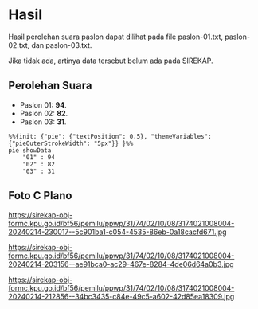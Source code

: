 # Hasil

Hasil perolehan suara paslon dapat dilihat pada file paslon-01.txt, paslon-02.txt, dan paslon-03.txt.

Jika tidak ada, artinya data tersebut belum ada pada SIREKAP.

## Perolehan Suara

 * Paslon 01: **94**.
 * Paslon 02: **82**.
 * Paslon 03: **31**.

```mermaid
%%{init: {"pie": {"textPosition": 0.5}, "themeVariables": {"pieOuterStrokeWidth": "5px"}} }%%
pie showData
    "01" : 94
    "02" : 82
    "03" : 31
```
## Foto C Plano

https://sirekap-obj-formc.kpu.go.id/bf56/pemilu/ppwp/31/74/02/10/08/3174021008004-20240214-230017--5c901ba1-c054-4535-86eb-0a18cacfd671.jpg

https://sirekap-obj-formc.kpu.go.id/bf56/pemilu/ppwp/31/74/02/10/08/3174021008004-20240214-203156--ae91bca0-ac29-467e-8284-4de06d64a0b3.jpg

https://sirekap-obj-formc.kpu.go.id/bf56/pemilu/ppwp/31/74/02/10/08/3174021008004-20240214-212856--34bc3435-c84e-49c5-a602-42d85ea18309.jpg
